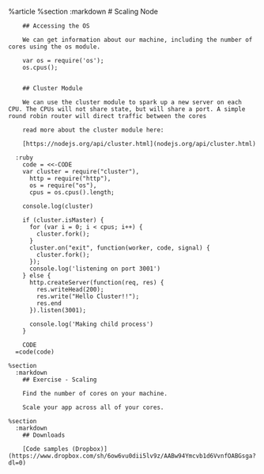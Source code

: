 %article
    %section
      :markdown
        # Scaling Node
  
  
        ## Accessing the OS
  
        We can get information about our machine, including the number of cores using the os module.
  
        var os = require('os');
        os.cpus();
  
  
        ## Cluster Module
  
        We can use the cluster module to spark up a new server on each CPU. The CPUs will not share state, but will share a port. A simple round robin router will direct traffic between the cores
  
        read more about the cluster module here:
  
        [https://nodejs.org/api/cluster.html](nodejs.org/api/cluster.html)
  
      :ruby
        code = <<-CODE
        var cluster = require("cluster"),
          http = require("http"),
          os = require("os"),
          cpus = os.cpus().length;
  
        console.log(cluster)
  
        if (cluster.isMaster) {
          for (var i = 0; i < cpus; i++) {
            cluster.fork();
          }
          cluster.on("exit", function(worker, code, signal) {
            cluster.fork();
          });
          console.log('listening on port 3001')
        } else {
          http.createServer(function(req, res) {
            res.writeHead(200);
            res.write("Hello Cluster!!");
            res.end
          }).listen(3001);
  
          console.log('Making child process')
        }
  
        CODE
      =code(code)
  
    %section
      :markdown
        ## Exercise - Scaling
  
        Find the number of cores on your machine.
  
        Scale your app across all of your cores.
  
    %section
      :markdown
        ## Downloads
  
        [Code samples (Dropbox)](https://www.dropbox.com/sh/6ow6vu0dii5lv9z/AABw94Ymcvb1d6VvnfOABGsga?dl=0)
  